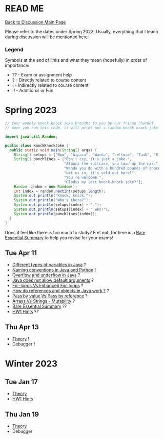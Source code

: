# READ ME

[Back to Discussion Main Page](https://github.com/TejasViswa/PIC20A_Disc)

Please refer to the dates under Spring 2023. Usually, everything that I teach during discussion will be mentioned here.

### Legend
Symbols at the end of links and what they mean (hopefully) in order of importance:
- ?? - Exam or assignment help
- ? - Directly related to course content
- ! - Indirectly related to course content
- !! - Additional or Fun

# Spring 2023

```java
// Your weekly knock-knock joke brought to you by our friend ChatGPT
// When you run this code, it will print out a random knock-knock joke from the arrays of setups and punchlines. Enjoy!

import java.util.Random;

public class KnockKnockJoke {
  public static void main(String[] args) {
    String[] setups = {"Boo", "Alpaca", "Wanda", "Lettuce", "Tank", "Gladys"};
    String[] punchlines = {"Don't cry, it's just a joke.",
                           "Alpaca the suitcase, you load up the car.", 
                           "Wanda you do with a hundred pounds of chocolate?", 
                           "Let us in, it's cold out here!",
                           "You're welcome.",
                           "Gladys my last knock-knock joke?"};
    Random random = new Random();
    int index = random.nextInt(setups.length);
    System.out.println("Knock, knock.");
    System.out.println("Who's there?");
    System.out.println(setups[index] + ".");
    System.out.println(setups[index] + " who?");
    System.out.println(punchlines[index]);
  }
}

```

Does it feel like there is too much to study? Fret not, for here is a [Bare Essential Summary](Theory.md) to help you revise for your exams!

## Tue Apr 11
- [Different types of variables in Java](https://github.com/TejasViswa/PIC20A_Disc/blob/main/Week_1/Static_fields.md) ?
- [Naming conventions in Java and Python](https://github.com/TejasViswa/PIC20A_Disc/blob/main/Week_1/NamingConvention.md) !
- [Overflow and underflow in Java](UnderFlowOverFlow.md) ?
- [Java does not allow default arguments](DefaultArguments.md) ?
- [For-loops Vs Enhanced For-loops](ForLoop.md) ?
- [How do references and objects in Java work ?](RefAndObj.md) ?
- [Pass by value Vs Pass by reference](PassValPassRef.md) ?
- [Arrays Vs Strings - Mutability](ArrayVsString.md) ?
- [Bare Essential Summary](Theory.md) ??
- [HW1 Hints](HW1_hints.md) ??

## Thu Apr 13
- [Theory](Theory.md) !
- Debugger !

# Winter 2023
## Tue Jan 17
- [Theory](Theory.md)
- [HW1 Hints](HW1_hints.md)

## Thu Jan 19
- [Theory](Theory.md)
- Debugger
